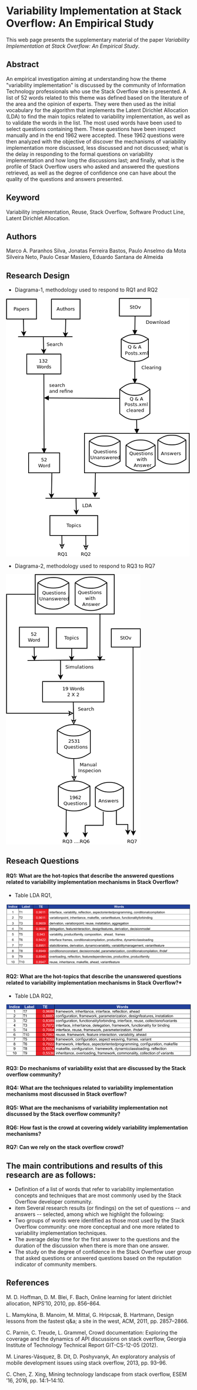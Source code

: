 # Variability Implementation at Stack Overflow: An Empirical Study

This web page presents the supplementary material of the paper *Variability Implementation at Stack Overflow: An Empirical Study*.

## Abstract

An empirical investigation aiming at understanding how the theme "variability implementation" is discussed by the community of Information Technology professionals who use the Stack Overflow site is presented. A list of 52 words related to this theme was defined based on the literature of the area and the opinion of experts. They were then used as the initial vocabulary for the algorithm that implements the Latent Dirichlet Allocation (LDA) to find the main topics related to variability implementation, as well as to validate the words in the list.   The most used words have been used to select questions containing them. These questions have been inspect manually and in the end 1962 were accepted. These 1962 questions were then analyzed with the objective of discover the mechanisms of variability implementation more discussed, less discussed and not discussed; what is the delay in responding to the formal questions on variability implementation and how long the discussions last; and finally, what is the profile of Stack Overflow users who asked and answered the questions retrieved, as well as the degree of confidence one can have about the quality of the questions and answers presented. 

## Keyword
Variability implementation, Reuse, Stack Overflow, Software Product Line, Latent Dirichlet Allocation.


## Authors
Marco A. Paranhos Silva, Jonatas Ferreira Bastos, Paulo Anselmo da Mota Silveira Neto, Paulo Cesar Masiero, Eduardo Santana de Almeida


## Research Design

* Diagrama-1, methodology used to respond to RQ1 and RQ2

![Image of Diagram 1](Diagrama1.png)

* Diagrama-2, methodology used to respond to RQ3 to RQ7

![Image of Diagram 2](Diagrama2.png)



## Reseach Questions

#### RQ1: What are the hot-topics that describe the answered questions related to variability implementation mechanisms in Stack Overflow?

* Table LDA RQ1,

![Table LDA RQ1](RQ1/rq1-1.png)



#### RQ2: What are the hot-topics that describe the unanswered questions related to variability implementation mechanisms in Stack Overflow?*

* Table LDA RQ2,

![Table LDA RQ2](RQ2/rq2.png)



#### RQ3: Do mechanisms of variability exist that are  discussed by the Stack overflow community?



#### RQ4: What are the techniques related to variability implementation mechanisms most discussed in Stack overflow?



#### RQ5: What are the mechanisms of variability implementation not discussed by the Stack overflow community?



#### RQ6: How fast is the crowd at covering widely variability implementation mechanisms?



#### RQ7: Can we rely on the stack overflow crowd?

## The main contributions and results of this research are as follows:

   * Definition of a list of words that refer to variability implementation concepts and techniques that are most commonly used by the Stack Overflow developer community.
   * item Several research results (or findings) on the set of questions -- and answers -- selected, among which we highlight the following:
  * Two groups of words were identified as those most used by the Stack Overflow community: one more conceptual and one more related to variability implementation techniques.
  * The average delay time for the first answer to the questions and the duration of the discussion when there is more than one answer.
  * The study on the degree of confidence in the Stack Overflow user group that asked questions or answered questions based on the reputation indicator of community members.


## References

M. D. Hoffman, D. M. Blei, F. Bach, Online learning for latent dirichlet allocation, NIPS’10, 2010, pp. 856–864.

L. Mamykina, B. Manoim, M. Mittal, G. Hripcsak, B. Hartmann, Design lessons from the fastest q&a; a site in the west, ACM, 2011, pp. 2857–2866.

C. Parnin, C. Treude, L. Grammel, Crowd documentation: Exploring the coverage and the dynamics of API discussions on
stack overflow, Georgia Institute of Technology Technical Report GIT-CS-12-05 (2012).

M. Linares-Vásquez, B. Dit, D. Poshyvanyk, An exploratory analysis of mobile development issues using stack overflow, 2013, pp. 93–96.

C. Chen, Z. Xing, Mining technology landscape from stack overflow, ESEM ’16, 2016, pp. 14:1–14:10.
